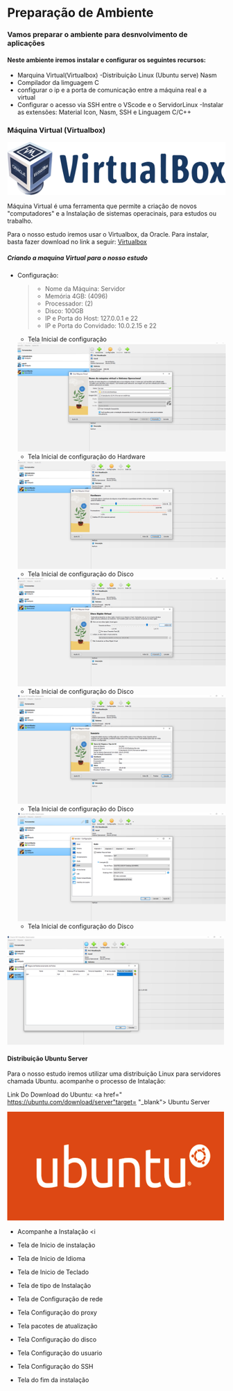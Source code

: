# Preparação de Ambiente
### Vamos preparar o ambiente para desnvolvimento de aplicações
 
#### Neste ambiente iremos instalar e configurar os seguintes recursos:
 - Marquina Virtual(Virtualbox)
 -Distribuição Linux (Ubuntu serve)
 Nasm
 - Compilador da limguagem C
 - configurar o ip e a porta de comunicação entre a máquina real e a virtual
 - Configurar o acesso via SSH entre o VScode e o ServidorLinux
 -Instalar as extensões: Material Icon, Nasm, SSH e Linguagem C/C++


### Máquina Virtual (Virtualbox)

!["Logo VirtualBox"](Virtualbox.svg)



Máquina Virtual é uma ferramenta que permite a criação de novos "computadores" e a Instalação de sistemas operacinais, para estudos ou trabalho.

Para o nosso estudo iremos usar o Virtualbox, da Oracle.
Para instalar, basta fazer download no link a seguir:
<a href="https://www.virtualbox.org/wiki/Downloads" target= "_blank">Virtualbox</a>

##### Criando a maquina Virtual para o nosso estudo

- Configuração:
  > - Nome da Máquina: Servidor
  > - Memória 4GB: (4096)
  > - Processador: (2)
  > - Disco: 100GB
  > - IP e Porta do Host: 127.0.0.1 e 22
  > - IP e Porta do Convidado: 10.0.2.15 e 22


  - Tela Inicial de configuração

  <img src=telaconfigvb1.png width=500 height=250>

  
  
  - Tela Inicial de configuração do Hardware

  <img src=telaconfigvb2.png width=500 height=250>



  - Tela Inicial de configuração do Disco

  <img src=telaconfigvb3.png width=500 height=250>

  - Tela Inicial de configuração do Disco

  <img src=telaconfigvb4.png width=500 height=250>


  - Tela Inicial de configuração do Disco

  <img src=telaconfigvb5.png width=500 height=250>

  
  - Tela Inicial de configuração do Disco

  
<img src=telaconfigvb6.png width=500 height=250>
  
  #### Distribuição Ubuntu Server
  Para o nosso estudo iremos utilizar uma distribuição Linux para servidores chamada Ubuntu.
  acompanhe o processo de Intalação:

  Link Do Download do Ubuntu:
  <a href=" https://ubuntu.com/download/server"target= "_blank"> Ubuntu Server </a>

   <img src=ubuntu.png width=500 height=250>


   - Acompanhe a Instalação
<i
   - Tela de Inicio de instalação

   - Tela de Inicio de Idioma

   
   - Tela de Inicio de Teclado

   
   - Tela de tipo de Instalação

   
   - Tela de Configuração de rede

   
   - Tela Configuração do proxy

   
   - Tela pacotes de atualização

   
   - Tela Configuração do disco

   
   
   - Tela Configuração do usuario

   
   - Tela Configuração do SSH 

   
   - Tela do fim da instalação







